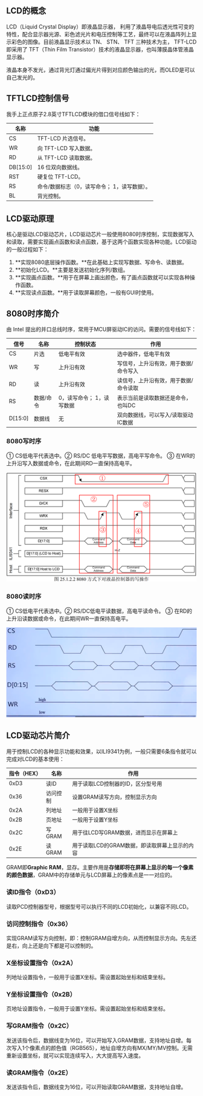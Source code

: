 ## LCD的概念

LCD（Liquid Crystal Display）即液晶显示器， 利用了液晶导电后透光性可变的特性，配合显示器光源、彩色滤光片和电压控制等工艺，最终可以在液晶阵列上显示彩色的图像。目前液晶显示技术以 TN、 STN、 TFT 三种技术为主， TFT-LCD 即采用了 TFT（Thin Film Transistor）技术的液晶显示器，也叫薄膜晶体管液晶显示器。  

液晶本身不发光，通过背光灯通过偏光片得到对应颜色输出的光，而OLED是可以自己发光的。

## TFTLCD控制信号

我手上正点原子2.8英寸TFTLCD模块的借口信号线如下：

| 名称     | 功能                                         |
| -------- | -------------------------------------------- |
| CS       | TFT-LCD 片选信号。                           |
| WR       | 向 TFT-LCD 写入数据。                        |
| RD       | 从 TFT-LCD 读取数据。                        |
| DB[15:0] | 16 位双向数据线。                            |
| RST      | 硬复位 TFT-LCD。                             |
| RS       | 命令/数据标志（0，读写命令； 1，读写数据）。 |
| BL       | 背光控制。                                   |

## LCD驱动原理

核心是驱动LCD驱动芯片，LCD驱动芯片一般使用8080时序控制，实现数据写入和读取，需要实现画点函数和读点函数，基于这两个函数实现各种功能。LCD驱动的一般过程如下：

1. **实现8080底层操作函数。**在此基础上实现写数据、写命令、读数据。
2. **初始化LCD。**主要是发送初始化序列/数组。
3. **实现画点函数。**用于在屏幕上画出颜色，有了画点函数就可以实现各种操作函数。
4. **实现读点函数。**用于读取屏幕颜色，一般有GUI时使用。

## 8080时序简介

由 Intel 提出的并口总线时序，常用于MCU屏驱动IC的访问。需要的信号线如下：

| 信号    | 名称      | 控制状态                  | 作用                                  |
| ------- | --------- | ------------------------- | ------------------------------------- |
| CS      | 片选      | 低电平有效                | 选中器件，低电平有效                  |
| WR      | 写        | 上升沿有效                | 写信号，上升沿有效，用于数据/命令写入 |
| RD      | 读        | 上升沿有效                | 读信号，上升沿有效，用于数据/命令读取 |
| RS      | 数据/命令 | 0，读写命令； 1，读写数据 | 表示当前是读取数据还是命令，也叫DC    |
| D[15:0] | 数据线    | 无                        | 双向数据线，可以写入/读取驱动IC数据   |

### 8080写时序

① CS低电平代表选中。② RS/DC 低电平写数据，高电平写命令。 ③ 在WR的上升沿写入数据或命令，在此期间RD一直保持高电平。

<img src="./assets/image-20251101220211960.png" alt="image-20251101220211960" style="zoom: 50%;" />

### 8080读时序

① CS低电平代表选中。② RS/DC低电平读数据，高电平读命令。 ③ 在RD的上升沿读数据或命令，在此期间WR一直保持高电平。

<img src="./assets/image-20251101220608835.png" alt="image-20251101220608835" style="zoom:50%;" />

## LCD驱动芯片简介

用于控制LCD的各种显示功能和效果，以ILI9341为例，一般只需要6条指令就可以完成对LCD的基本使用：

| 指令（HEX） | 名称     | 作用                                          |
| ----------- | -------- | --------------------------------------------- |
| 0xD3        | 读ID     | 用于读取LCD控制器的ID，区分型号用             |
| 0x36        | 访问控制 | 设置GRAM读写方向，控制显示方向                |
| 0x2A        | 列地址   | 一般用于设置X坐标                             |
| 0x2B        | 页地址   | 一般用于设置Y坐标                             |
| 0x2C        | 写GRAM   | 用于往LCD写GRAM数据，进而显示在屏幕上         |
| 0x2E        | 读GRAM   | 用于读取LCD的GRAM数据，即读取屏幕上显示的内容 |

GRAM即**Graphic RAM**，显存。主要作用是**存储即将在屏幕上显示的每一个像素的颜色数据**，GRAM中的存储单元与LCD屏幕上的像素点是一一对应的。

### 读ID指令（0xD3）

读取PCD控制器型号，根据型号可以执行不同的LCD初始化，以兼容不同LCD。

### 访问控制指令（0x36）

实现GRAM读写方向控制，即：控制GRAM自增方向，从而控制显示方向。先左还是右，向上还是向下都是可以控制的。

### X坐标设置指令（0x2A）

列地址设置指令，一般用于设置X坐标。需设置起始坐标和结束坐标。

### Y坐标设置指令（0x2B）

页地址设置指令，一般用于设置Y坐标。需设置起始坐标和结束坐标。

### 写GRAM指令（0x2C）

发送该指令后，数据线变为16位，可以开始写入GRAM数据，支持地址自增。每次写入1个像素点的颜色值（RGB565），地址自增方向有MX/MY/MV控制。无需重新设置坐标，就可以实现连续写入，大大提高写入速度。

### 读GRAM指令（0x2E）

发送该指令后，数据线变为16位，可以开始读取GRAM数据，支持地址自增。

